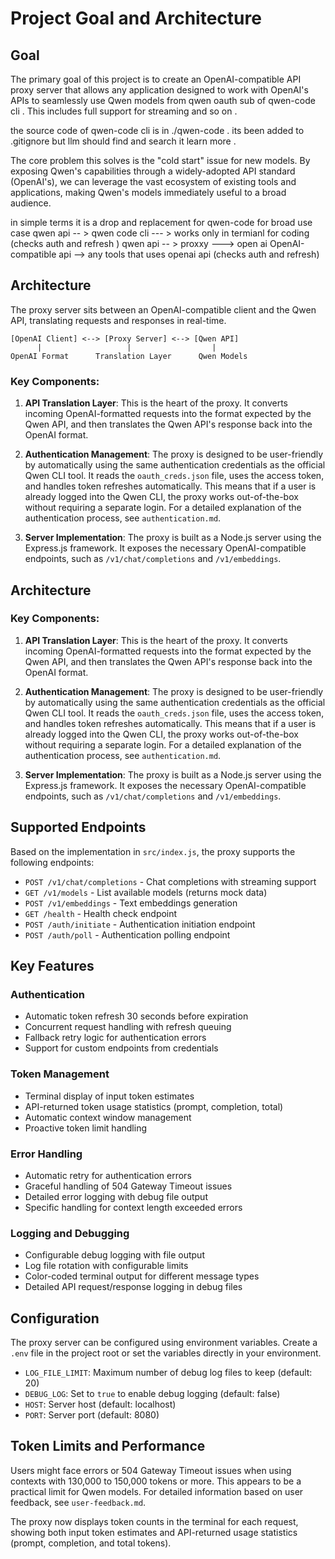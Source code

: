 # Project Goal and Architecture

## Goal

The primary goal of this project is to create an OpenAI-compatible API proxy server that allows any application designed to work with OpenAI's APIs to seamlessly use Qwen models from qwen oauth sub of qwen-code cli  . This includes full support for streaming and so on . 

the source code of qwen-code cli is in ./qwen-code . its been added to .gitignore but llm should find and search it learn more . 

The core problem this solves is the "cold start" issue for new models. By exposing Qwen's capabilities through a widely-adopted API standard (OpenAI's), we can leverage the vast ecosystem of existing tools and applications, making Qwen's models immediately useful to a broad audience.

in simple terms it is a drop and replacement for qwen-code for broad use case 
qwen api -- > qwen code cli --- > works only in termianl for  coding 
            (checks auth and refresh )
qwen api -- > proxxy ---> open ai OpenAI-compatible api --> any tools that uses openai api
            (checks auth and refresh)

## Architecture

The proxy server sits between an OpenAI-compatible client and the Qwen API, translating requests and responses in real-time.

```
[OpenAI Client] <--> [Proxy Server] <--> [Qwen API]
      |                   |                  |
OpenAI Format      Translation Layer      Qwen Models
```

### Key Components:

1.  **API Translation Layer**: This is the heart of the proxy. It converts incoming OpenAI-formatted requests into the format expected by the Qwen API, and then translates the Qwen API's response back into the OpenAI format.

2.  **Authentication Management**: The proxy is designed to be user-friendly by automatically using the same authentication credentials as the official Qwen CLI tool. It reads the `oauth_creds.json` file, uses the access token, and handles token refreshes automatically. This means that if a user is already logged into the Qwen CLI, the proxy works out-of-the-box without requiring a separate login. For a detailed explanation of the authentication process, see `authentication.md`.

3.  **Server Implementation**: The proxy is built as a Node.js server using the Express.js framework. It exposes the necessary OpenAI-compatible endpoints, such as `/v1/chat/completions` and `/v1/embeddings`.

## Architecture

### Key Components:

1.  **API Translation Layer**: This is the heart of the proxy. It converts incoming OpenAI-formatted requests into the format expected by the Qwen API, and then translates the Qwen API's response back into the OpenAI format.

2.  **Authentication Management**: The proxy is designed to be user-friendly by automatically using the same authentication credentials as the official Qwen CLI tool. It reads the `oauth_creds.json` file, uses the access token, and handles token refreshes automatically. This means that if a user is already logged into the Qwen CLI, the proxy works out-of-the-box without requiring a separate login. For a detailed explanation of the authentication process, see `authentication.md`.

3.  **Server Implementation**: The proxy is built as a Node.js server using the Express.js framework. It exposes the necessary OpenAI-compatible endpoints, such as `/v1/chat/completions` and `/v1/embeddings`.

## Supported Endpoints

Based on the implementation in `src/index.js`, the proxy supports the following endpoints:
- `POST /v1/chat/completions` - Chat completions with streaming support
- `GET /v1/models` - List available models (returns mock data)
- `POST /v1/embeddings` - Text embeddings generation
- `GET /health` - Health check endpoint
- `POST /auth/initiate` - Authentication initiation endpoint
- `POST /auth/poll` - Authentication polling endpoint

## Key Features

### Authentication
- Automatic token refresh 30 seconds before expiration
- Concurrent request handling with refresh queuing
- Fallback retry logic for authentication errors
- Support for custom endpoints from credentials

### Token Management
- Terminal display of input token estimates
- API-returned token usage statistics (prompt, completion, total)
- Automatic context window management
- Proactive token limit handling

### Error Handling
- Automatic retry for authentication errors
- Graceful handling of 504 Gateway Timeout issues
- Detailed error logging with debug file output
- Specific handling for context length exceeded errors

### Logging and Debugging
- Configurable debug logging with file output
- Log file rotation with configurable limits
- Color-coded terminal output for different message types
- Detailed API request/response logging in debug files

## Configuration

The proxy server can be configured using environment variables. Create a `.env` file in the project root or set the variables directly in your environment.

- `LOG_FILE_LIMIT`: Maximum number of debug log files to keep (default: 20)
- `DEBUG_LOG`: Set to `true` to enable debug logging (default: false)
- `HOST`: Server host (default: localhost)
- `PORT`: Server port (default: 8080)

## Token Limits and Performance

Users might face errors or 504 Gateway Timeout issues when using contexts with 130,000 to 150,000 tokens or more. This appears to be a practical limit for Qwen models. For detailed information based on user feedback, see `user-feedback.md`.

The proxy now displays token counts in the terminal for each request, showing both input token estimates and API-returned usage statistics (prompt, completion, and total tokens).
